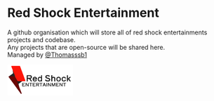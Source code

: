# Red Shock Entertainment
A github organisation which will store all of red shock entertainments projects and codebase. <br>
Any projects that are open-source will be shared here. <br>
Managed by [@Thomasssb1](https://github.com/Thomasssb1)

<picture>
  <img alt="Red Shock Entertainment Logo" src="https://github.com/red-shock/redshockentertainment-privacy/blob/main/rdshckmockup.png?raw=true" width="150"/>
</picture>
